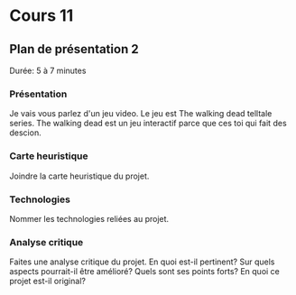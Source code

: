 # Cours 11
## Plan de présentation 2 
Durée: 5 à 7 minutes

### Présentation
Je vais vous parlez d'un jeu video. Le jeu est The walking dead telltale series. The walking dead est un jeu interactif parce que ces toi qui fait des descion.

### Carte heuristique
Joindre la carte heuristique du projet. 

### Technologies
Nommer les technologies reliées au projet. 

### Analyse critique
Faites une analyse critique du projet. En quoi est-il pertinent? Sur quels aspects pourrait-il être amélioré? Quels sont ses points forts? En quoi ce projet est-il original? 
